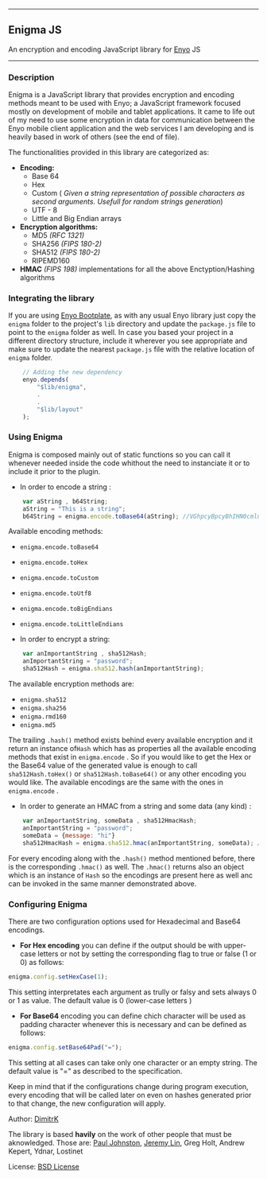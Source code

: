 
----
## Enigma JS
An encryption and encoding JavaScript library for [Enyo](https://github.com/enyojs/enyo) JS

***

### **Description**

Enigma is a JavaScript library that provides encryption and encoding methods meant to be used with Enyo; a JavaScript framework focused mostly on development of mobile and tablet applications. It came to life out of my need to use some encryption in data for communication between the Enyo mobile client application and the web services I am developing and is heavily based in work of others (see the end of file).

The functionalities provided in this library are categorized as:

* **Encoding:**
    * Base 64
    * Hex
    * Custom ( *Given a string representation of possible characters as second arguments. Usefull for random strings generation*)
    * UTF - 8
    * Little and Big Endian arrays
* **Encryption algorithms:**
    * MD5 _(RFC 1321)_
    * SHA256 _(FIPS 180-2)_
    * SHA512 _(FIPS 180-2)_
    * RIPEMD160
* **HMAC** _(FIPS 198)_ implementations for all the above Enctyption/Hashing algorithms




### **Integrating the library**

If you are using [Enyo Bootplate](https://github.com/enyojs/enyo/wiki/Bootplate), as with any usual Enyo library just copy the `enigma` folder to the project's `lib` directory and update the `package.js` file to point to the `enigma` folder as well.
In case you based your project in a different directory structure, include it wherever you see appropriate and make sure to update the nearest `package.js` file with the relative location of `enigma` folder.


```javascript
    // Adding the new dependency
    enyo.depends(
        "$lib/enigma",
        .
        .
        "$lib/layout"
    );

```


### **Using Enigma**
Enigma is composed mainly out of static functions so you can call it whenever needed inside the code whithout the need to instanciate it or to include it prior to the plugin.

* In order to encode a string :
```javascript
    var aString , b64String;
    aString = "This is a string";
    b64String = enigma.encode.toBase64(aString); //VGhpcyBpcyBhIHN0cmluZw==
```
Available encoding methods:
 * `enigma.encode.toBase64`
 * `enigma.encode.toHex`
 * `enigma.encode.toCustom`
 * `enigma.encode.toUtf8`
 * `enigma.encode.toBigEndians`
 * `enigma.encode.toLittleEndians`

* In order to encrypt a string:
```javascript
    var anImportantString , sha512Hash;
    anImportantString = "password";
    sha512Hash = enigma.sha512.hash(anImportantString);
```
The available encryption methods are:
 * `enigma.sha512`
 * `enigma.sha256`
 * `enigma.rmd160`
 * `enigma.md5`

 The trailing `.hash()` method exists behind every available encryption and it return an instance of`Hash` which has as properties all the available encoding methods that exist in `enigma.encode` . So if you would like to get the Hex or the Base64 value of the generated value is enough to call `sha512Hash.toHex()` or `sha512Hash.toBase64()` or any other encoding you would like. The available encodings are the same with the ones in `enigma.encode` .


* In order to generate an HMAC from a string and some data (any kind) :
```javascript
    var anImportantString, someData , sha512HmacHash;
    anImportantString = "password";
    someData = {message: "hi"}
    sha512HmacHash = enigma.sha512.hmac(anImportantString, someData); // enyo.instance {....,
```
For every encoding along with the `.hash()` method mentioned before, there is the corresponding `.hmac()` as well. The `.hmac()` returns also an object which is an instance of `Hash` so the encodings are present here as well anc can be invoked in the same manner demonstrated above.


### **Configuring Enigma**

There are two configuration options used for Hexadecimal and Base64 encodings.

* **For Hex encoding** you can define if the output should be with upper-case letters or not by setting the corresponding flag to true or false (1 or 0) as follows:
```javascript
enigma.config.setHexCase(1);
```
This setting interpretates each argument as trully or falsy and sets always 0 or 1 as value. The default value is 0 (lower-case letters )


 * **For Base64** encoding you can define chich character will be used as padding character whenever this is necessary and can be defined as follows:
```javascript
enigma.config.setBase64Pad("=");
```
This setting at all cases can take only one character or an empty string. The default value is "=" as described to the specification.



Keep in mind that if the configurations change during program execution, every encoding that will be called later on even on hashes generated prior to that change, the new configuration will apply.


Author: [DimitrK](http://dimitrisk.info)

The library is based **havily** on the work of other people that must be aknowledged. Those are: [Paul Johnston](http://pajhome.org.uk/), [Jeremy Lin](http://www.ocf.berkeley.edu/~jjlin/jsotp/), Greg Holt, Andrew Kepert, Ydnar, Lostinet

License: [BSD License](http://pajhome.org.uk/site/legal.html#bsdlicense)
